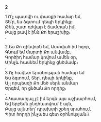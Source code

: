 **2**

1 Ո՛չ պատվի ու փառքի համար եմ,\
Տե՛ր, ես ձգտում դեպի երկինք։\
Թեև շատ դժվար է ճամփան իմ,\
Բայց բավ է ինձ Քո երաշխիք։\
.

2.Ես Քո զինվորն եմ, Աստված իմ հզոր,\
Գնում եմ մարտի Քո անվամբ,\
Գործիդ համար կռվում ամեն օր,\
Մինչև հասնեմ երկինք ցնծմամբ։\
.\
3.Ոչ հավետ երանության համար եմ\
Ես ձգտում, Տեր, դեպի երկինք,\
Այլ որպեսզի Քո մեծ սերն անմար\
Երգեմ, որ ցնծան Քո որդիք։\
.\
4.Կատարյալ չէ իմ երգն այս աշխարհում,\
Եվ երբեմն ընդհատվում է այն,\
Բայց այնտեղ՝ դրախտի շքեղ սրահում,\
Պիտ հորդի ինչպես գետ օրհնության։\
